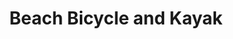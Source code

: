 ---
title: "Beach Bicycle and Kayak"
url: /new-smyrna-beach/beach-bicycle-and-kayak/
shop: Allgemein
---